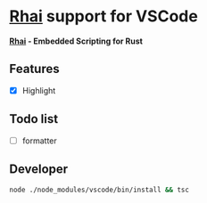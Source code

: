 [Rhai](https://github.com/jonathandturner/rhai) support for VSCode
=======================

**[Rhai](https://github.com/jonathandturner/rhai) - Embedded Scripting for Rust**


## Features

- [x] Highlight


## Todo list

- [ ] formatter

## Developer

```sh
node ./node_modules/vscode/bin/install && tsc
```

